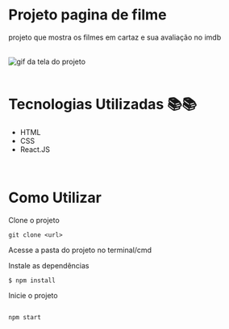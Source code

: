 # Projeto pagina de filme 
projeto que mostra os filmes em cartaz e sua avaliação no imdb

<br>

<img src="./primeflix.gif" alt="gif da tela do projeto">

<br>

<br>

# Tecnologias Utilizadas &#128218;&#128218;

- HTML
- CSS
- React.JS

<br>

# Como Utilizar

Clone o projeto

```
git clone <url>

```
Acesse a pasta do projeto no terminal/cmd

Instale as dependências

```
$ npm install

```
Inicie o projeto

```

npm start
